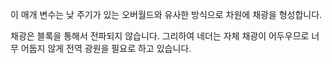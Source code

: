 이 매개 변수는 낮 주기가 있는 오버월드와 유사한 방식으로 차원에 채광을 형성합니다.

채광은 블록을 통해서 전파되지 않습니다. 그리하여 네더는 자체 채광이 어두우므로 너무 어둡지 않게 전역 광원을 필요로 하고 있습니다.